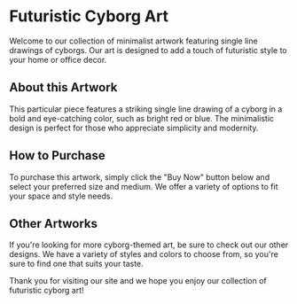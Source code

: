 <!--font:Poppins-->

# Futuristic Cyborg Art

Welcome to our collection of minimalist artwork featuring single line drawings of cyborgs. Our art is designed to add a touch of futuristic style to your home or office decor.

## About this Artwork

This particular piece features a striking single line drawing of a cyborg in a bold and eye-catching color, such as bright red or blue. The minimalistic design is perfect for those who appreciate simplicity and modernity.

## How to Purchase

To purchase this artwork, simply click the "Buy Now" button below and select your preferred size and medium. We offer a variety of options to fit your space and style needs.

## Other Artworks

If you're looking for more cyborg-themed art, be sure to check out our other designs. We have a variety of styles and colors to choose from, so you're sure to find one that suits your taste.

Thank you for visiting our site and we hope you enjoy our collection of futuristic cyborg art!

<!--

Write me markdown content of website with wallpaper:

"A minimalist wallpaper with a single line drawing of a cyborg, in a striking color such as bright red or blue."

The header of the page should not be copy of the text but rather a real content of the website which is using this wallpaper.


---


# Cyborg Wallpapers

Welcome to our collection of minimalist wallpapers featuring single line drawings of cyborgs. Our wallpapers are designed to add a touch of futuristic style to your desktop or mobile device.

## About this Wallpaper

This particular wallpaper features a striking single line drawing of a cyborg in a bold and eye-catching color, such as bright red or blue. The minimalistic design is perfect for those who appreciate simplicity and modernity.

## How to Download

To download this wallpaper, simply click the "Download" button below and save the image to your device. We offer a variety of sizes to fit your screen resolution needs.

## Other Wallpapers

If you're looking for more cyborg-themed wallpapers, be sure to check out our other designs. We have a variety of styles and colors to choose from, so you're sure to find one that suits your taste.

Thank you for visiting our site and we hope you enjoy our collection of cyborg wallpapers!


---


Heading should not include word "wallpaper". The website should not be about the wallpaper itself, wallpaper is just a related background, rewrite whole content.


---


# Futuristic Cyborg Art

Welcome to our collection of minimalist artwork featuring single line drawings of cyborgs. Our art is designed to add a touch of futuristic style to your home or office decor.

## About this Artwork

This particular piece features a striking single line drawing of a cyborg in a bold and eye-catching color, such as bright red or blue. The minimalistic design is perfect for those who appreciate simplicity and modernity.

## How to Purchase

To purchase this artwork, simply click the "Buy Now" button below and select your preferred size and medium. We offer a variety of options to fit your space and style needs.

## Other Artworks

If you're looking for more cyborg-themed art, be sure to check out our other designs. We have a variety of styles and colors to choose from, so you're sure to find one that suits your taste.

Thank you for visiting our site and we hope you enjoy our collection of futuristic cyborg art!


---


Write me a Google font which is best fitting for the website.

Pick from the list:
- Roboto
- Great Vibes
- IBM Plex Sans
- Lato
- Lobster
- Orbitron
- Poppins
- Playfair Display
- Montserrat
- Exo 2
- Dancing Script
- Raleway
- Alegreya
- Inter
- Futura
- Barlow Condensed
- Open Sans


Write just the font name nothing else.


---


Poppins

-->
